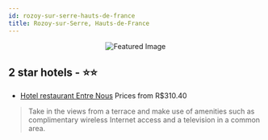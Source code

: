 ```yaml
---
id: rozoy-sur-serre-hauts-de-france
title: Rozoy-sur-Serre, Hauts-de-France
---
```


<center><img src="https://i.travelapi.com/hotels/12000000/11430000/11428800/11428781/2713015d_z.jpg" alt="Featured Image" /></center>


##  2 star hotels - ⭐️⭐️

-    [Hotel restaurant Entre Nous](https://us.hurb.com/hotels/rozoy-sur-serre/hotel-restaurant-entre-nous-JNP-JP130359?cmp=18055) Prices from R$310.40
   > Take in the views from a terrace and make use of amenities such as complimentary wireless Internet access and a television in a common area.
